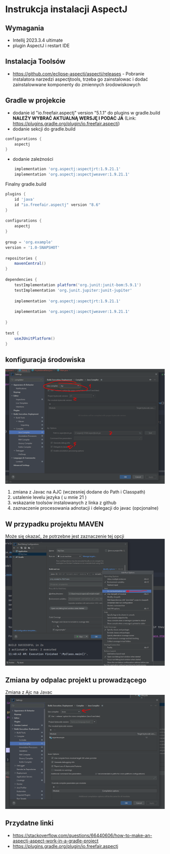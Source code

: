 # Instrukcja instalacji AspectJ
## Wymagania
* Intellij 2023.3.4 ultimate
* plugin AspectJ i restart IDE
## Instalacja Toolsów
* https://github.com/eclipse-aspectj/aspectj/releases - Pobranie instalatora narzedzi aspectjtools, trzeba go zainstalowac i dodać zainstalowwane komponenty do zmiennych środowiskowych
## Gradle w projekcie
* dodanie id "io.freefair.aspectj" version "5.1.1" do plugins w gradle.build **NALEŻY WYBRAĆ AKTUALNĄ WERSJĘ I PODAC JA** (Link: https://plugins.gradle.org/plugin/io.freefair.aspectj)
* dodanie sekcji do gradle.build
```groovy
configurations {
    aspectj
}
```

* dodanie zależności
```groovy
    implementation 'org.aspectj:aspectjrt:1.9.21.1'
    implementation 'org.aspectj:aspectjweaver:1.9.21.1'
```

Finalny gradle.build
```groovy
plugins {
    id 'java'
    id "io.freefair.aspectj" version "8.6"
}

configurations {
    aspectj
}

group = 'org.example'
version = '1.0-SNAPSHOT'

repositories {
    mavenCentral()
}

dependencies {
    testImplementation platform('org.junit:junit-bom:5.9.1')
    testImplementation 'org.junit.jupiter:junit-jupiter'

    implementation 'org.aspectj:aspectjrt:1.9.21.1'

    implementation 'org.aspectj:aspectjweaver:1.9.21.1'

}

test {
    useJUnitPlatform()
}
```

## konfiguracja środowiska
![konfiguracja 1](image.png)
1. zmiana z Javac na AJC (wczesniej dodane do Path i Classpath)
2. ustalenie levelu jezyka ( u mnie 21 )
3. wskazanie toolsów instalowanych z linka z github
4. zaznaczenie procesowania adnotacji i delegacji do javac (opcjonalne)

## W przypadku projektu MAVEN
Może się okazać, że potrzebne jest zaznaczenie tej opcji
![alt text](image-2.png)

## Zmiana by odpalac projekt u prowadzącego
Zmiana z Ajc na Javac
![alt text](image-1.png)


## Przydatne linki
* https://stackoverflow.com/questions/66440606/how-to-make-an-aspectj-aspect-work-in-a-gradle-project
* https://plugins.gradle.org/plugin/io.freefair.aspectj